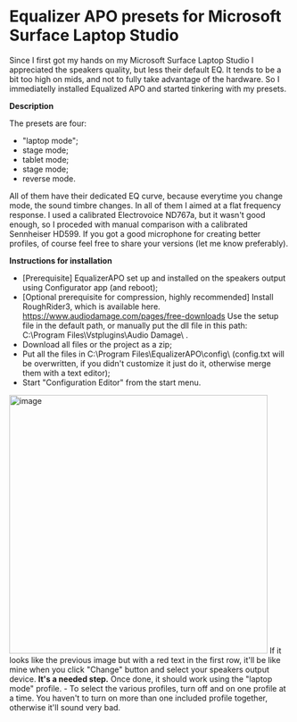 # Equalizer APO presets for Microsoft Surface Laptop Studio
Since I first got my hands on my Microsoft Surface Laptop Studio I appreciated the speakers quality, but less their default EQ. 
It tends to be a bit too high on mids, and not to fully take advantage of the hardware. 
So I immediatelly installed Equalized APO and started tinkering with my presets. 

<b>Description</b>

The presets are four: 
- "laptop mode";
- stage mode;
- tablet mode;
- stage mode;
- reverse mode. 

All of them have their dedicated EQ curve, because everytime you change mode, the sound timbre changes. 
In all of them I aimed at a flat frequency response. 
I used a calibrated Electrovoice ND767a, but it wasn't good enough, so I proceded with manual comparison with a calibrated Sennheiser HD599. 
If you got a good microphone for creating better profiles, of course feel free to share your versions (let me know preferably).

<b>Instructions for installation</b>
- [Prerequisite] EqualizerAPO set up and installed on the speakers output using Configurator app (and reboot);
- [Optional prerequisite for compression, highly recommended] 
Install RoughRider3, which is available here. https://www.audiodamage.com/pages/free-downloads
Use the setup file in the default path, or manually put the dll file in this path: C:\Program Files\Vstplugins\Audio Damage\ .
- Download all files or the project as a zip;
- Put all the files in C:\Program Files\EqualizerAPO\config\ (config.txt will be overwritten, if you didn't customize it just do it, otherwise merge them with a text editor);
- Start "Configuration Editor" from the start menu.
<img width="463" alt="image" src="https://user-images.githubusercontent.com/11073747/221178614-0cb36c13-8366-4d54-aee5-83d675c84c36.png">
If it looks like the previous image but with a red text in the first row, it'll be like mine when you click "Change" button and select your speakers output device. <b>It's a needed step.</b> Once done, it should work using the "laptop mode" profile.
- To select the various profiles, turn off and on one profile at a time. You haven't to turn on more than one included profile together, otherwise it'll sound very bad.
